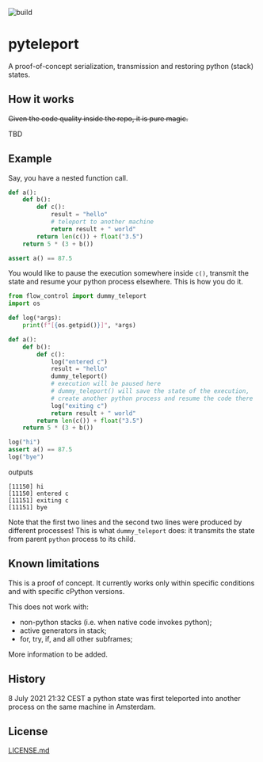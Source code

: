 ![build](https://github.com/pulkin/pyteleport/actions/workflows/test.yml/badge.svg)

pyteleport
==========

A proof-of-concept serialization, transmission and restoring python (stack) states.

How it works
------------

~~Given the code quality inside the repo, it is pure magic.~~

TBD

Example
-------

Say, you have a nested function call.

```python
def a():
    def b():
        def c():
            result = "hello"
            # teleport to another machine
            return result + " world"
        return len(c()) + float("3.5")
    return 5 * (3 + b())

assert a() == 87.5
```

You would like to pause the execution somewhere inside `c()`, transmit the state and
resume your python process elsewhere. This is how you do it.

```python
from flow_control import dummy_teleport
import os

def log(*args):
    print(f"[{os.getpid()}]", *args)

def a():
    def b():
        def c():
            log("entered c")
            result = "hello"
            dummy_teleport()
            # execution will be paused here
            # dummy_teleport() will save the state of the execution,
            # create another python process and resume the code there
            log("exiting c")
            return result + " world"
        return len(c()) + float("3.5")
    return 5 * (3 + b())

log("hi")
assert a() == 87.5
log("bye")
```

outputs

```
[11150] hi
[11150] entered c
[11151] exiting c
[11151] bye
```

Note that the first two lines and the second two lines were produced by different
processes! This is what `dummy_teleport` does: it transmits the state from parent
`python` process to its child.

Known limitations
-----------------

This is a proof of concept.
It currently works only within specific conditions and with specific cPython versions.

This does not work with:
- non-python stacks (i.e. when native code invokes python);
- active generators in stack;
- for, try, if, and all other subframes;

More information to be added.

History
-------

8 July 2021 21:32 CEST a python state was first teleported into another process on the same machine in Amsterdam.

License
-------

[LICENSE.md](LICENSE.md)

